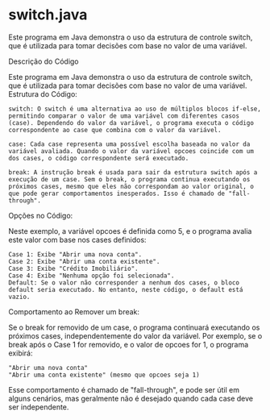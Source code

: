 # switch.java
Este programa em Java demonstra o uso da estrutura de controle switch, que é utilizada para tomar decisões com base no valor de uma variável.

Descrição do Código

Este programa em Java demonstra o uso da estrutura de controle switch, que é utilizada para tomar decisões com base no valor de uma variável.
Estrutura do Código:

    switch: O switch é uma alternativa ao uso de múltiplos blocos if-else, permitindo comparar o valor de uma variável com diferentes casos (case). Dependendo do valor da variável, o programa executa o código correspondente ao case que combina com o valor da variável.

    case: Cada case representa uma possível escolha baseada no valor da variável avaliada. Quando o valor da variável opcoes coincide com um dos cases, o código correspondente será executado.

    break: A instrução break é usada para sair da estrutura switch após a execução de um case. Sem o break, o programa continua executando os próximos cases, mesmo que eles não correspondam ao valor original, o que pode gerar comportamentos inesperados. Isso é chamado de "fall-through".

Opções no Código:

Neste exemplo, a variável opcoes é definida como 5, e o programa avalia este valor com base nos cases definidos:

    Case 1: Exibe "Abrir uma nova conta".
    Case 2: Exibe "Abrir uma conta existente".
    Case 3: Exibe "Crédito Imobiliário".
    Case 4: Exibe "Nenhuma opção foi selecionada".
    Default: Se o valor não corresponder a nenhum dos cases, o bloco default seria executado. No entanto, neste código, o default está vazio.

Comportamento ao Remover um break:

Se o break for removido de um case, o programa continuará executando os próximos cases, independentemente do valor da variável. Por exemplo, se o break após o Case 1 for removido, e o valor de opcoes for 1, o programa exibirá:

    "Abrir uma nova conta"
    "Abrir uma conta existente" (mesmo que opcoes seja 1)

Esse comportamento é chamado de "fall-through", e pode ser útil em alguns cenários, mas geralmente não é desejado quando cada case deve ser independente.
